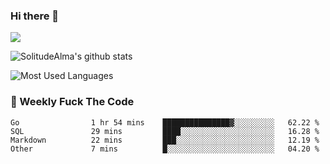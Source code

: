 ### Hi there 👋

<p>
  <a href="https://count.getloli.com/"><img src="https://count.getloli.com/get/@:solitudealma"></a>
</p>

![SolitudeAlma's github stats](https://github-readme-stats.vercel.app/api?username=solitudealma&show_icons=true&theme=radical)

![Most Used Languages](https://github-readme-stats.vercel.app/api/top-langs/?username=solitudealma&layout=compact&hide_border=true&theme=dark)
<!-- ![visitors](https://visitor-badge.glitch.me/badge?page_id=solitudealma.solitudealma.id) -->


### :dart: Weekly Fuck The Code

<!--START_SECTION:waka-->

```text
Go                1 hr 54 mins    ███████████████▓░░░░░░░░░   62.22 %
SQL               29 mins         ████░░░░░░░░░░░░░░░░░░░░░   16.28 %
Markdown          22 mins         ███░░░░░░░░░░░░░░░░░░░░░░   12.19 %
Other             7 mins          █░░░░░░░░░░░░░░░░░░░░░░░░   04.20 %
```

<!--END_SECTION:waka-->
